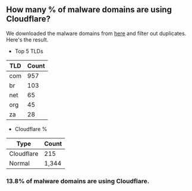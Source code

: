 ## How many % of malware domains are using Cloudflare?


We downloaded the malware domains from [here](https://urlhaus.abuse.ch) and filter out duplicates.
Here's the result.


[//]: # (start replacement)


- Top 5 TLDs

| TLD | Count |
| --- | --- |
| com | 957 |
| br | 103 |
| net | 65 |
| org | 45 |
| za | 28 |


- Cloudflare %

| Type | Count |
| --- | --- |
| Cloudflare | 215 |
| Normal | 1,344 |


### 13.8% of malware domains are using Cloudflare.